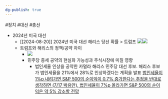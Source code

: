 ```yaml
---
dg-publish: true
---
```

#정치 #대선 #총선


- 2024년 미국 대선
	- [[2024-08-20]] 2024년 미국 대선 해리스 당선 확률 > 트럼프 ![](Pasted%20image%2020240820095729.png)![](Pasted%20image%2020240820120218.png)
	- 트럼프와 해리스의 정책/공약 차이
		- ![](Pasted%20image%2020240820120941.png)
		- 민주당 증세 공약의 현실화 가능성과 주식시장에 미칠 영향
			- 법인세율 인상을 공약한 카멀라 해리스 민주당 대선 후보. 해리스 후보가 법인세율을 21%에서 28%로 인상하겠다는 계획을 발표
			  [법인세율이 1%p 내려가면 S&P 500의 순이익이 0.7% 증가한다는 추정을 반대로 생각하면 (7/17 박유안), 법인세율이 7%p 올라가면 S&P 500의 순이익은 약 5% 감소할 전망](8.20_민주당%20증세%20공약의%20현실화%20가능성과%20주식시장에%20미칠%20영향.pdf#page=1&selection=1099,1,1147,2&color=yellow)